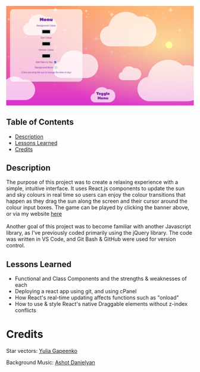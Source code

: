 [![banner](src/components/imgs/Banner.png)](https://khyleb.github.io/sunset-maker/)

## Table of Contents
- [Description](#description)
- [Lessons Learned](#lessons-learned)
- [Credits](#credits)

## Description

The purpose of this project was to create a relaxing experience with a simple, intuitive interface. It uses React.js components to update the sun and sky colours in real time so users can enjoy the colour transitions that happen as they drag the sun along the screen and their cursor around the colour input boxes. The game can be played by clicking the banner above, or via my website [here](https:kbest.ca/sunset)
<br><br>
Another goal of this project was to become familiar with another Javascript library, as I've previously coded primarily using the jQuery library. The code was written in VS Code, and Git Bash & GitHub were used for version control.

## Lessons Learned

- Functional and Class Components and the strengths & weaknesses of each
- Deploying a react app using git, and using cPanel
- How React's real-time updating affects functions such as "onload"
- How to use & style React's native Draggable elements without z-index conflicts

# Credits

Star vectors: [Yulia Gapeenko](https://www.vecteezy.com/vector-art/2476491-set-of-original-stars-sparkle-firework-decoration-twinkle-shiny-flash-icon)

Background Music: [Ashot Danielyan](https://pixabay.com/users/ashot-danielyan-composer-27049680/)

